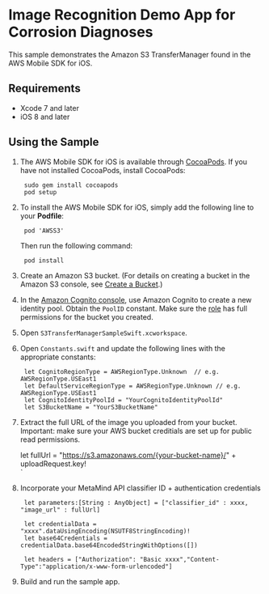# Image Recognition Demo App for Corrosion Diagnoses

This sample demonstrates the Amazon S3 TransferManager found in the AWS Mobile SDK for iOS.

## Requirements

* Xcode 7 and later
* iOS 8 and later

## Using the Sample

1. The AWS Mobile SDK for iOS is available through [CocoaPods](http://cocoapods.org). If you have not installed CocoaPods, install CocoaPods:

		sudo gem install cocoapods
		pod setup

1. To install the AWS Mobile SDK for iOS, simply add the following line to your **Podfile**:

		pod 'AWSS3'

	Then run the following command:
	
		pod install

1. Create an Amazon S3 bucket. (For details on creating a bucket in the Amazon S3 console, see [Create a Bucket](http://docs.aws.amazon.com/AmazonS3/latest/gsg/CreatingABucket.html).)

1. In the [Amazon Cognito console](https://console.aws.amazon.com/cognito/), use Amazon Cognito to create a new identity pool. Obtain the `PoolID` constant. Make sure the [role](https://console.aws.amazon.com/iam/home?region=us-east-1#roles) has full permissions for the bucket you created.

1. Open `S3TransferManagerSampleSwift.xcworkspace`.

1. Open `Constants.swift` and update the following lines with the appropriate constants:

        let CognitoRegionType = AWSRegionType.Unknown  // e.g. AWSRegionType.USEast1
        let DefaultServiceRegionType = AWSRegionType.Unknown // e.g. AWSRegionType.USEast1
        let CognitoIdentityPoolId = "YourCognitoIdentityPoolId"
        let S3BucketName = "YourS3BucketName"
        
1. Extract the full URL of the image you uploaded from your bucket. Important: make sure your AWS bucket creditials are set up for public read permissions.

	let fullUrl = "https://s3.amazonaws.com/{your-bucket-name}/" + uploadRequest.key!	
`
1. Incorporate your MetaMind API classifier ID + authentication credentials

        let parameters:[String : AnyObject] = ["classifier_id" : xxxx, "image_url" : fullUrl]
                        
        let credentialData = "xxxx".dataUsingEncoding(NSUTF8StringEncoding)!
        let base64Credentials = credentialData.base64EncodedStringWithOptions([])
                        
        let headers = ["Authorization": "Basic xxxx","Content-Type":"application/x-www-form-urlencoded"]

1. Build and run the sample app.
